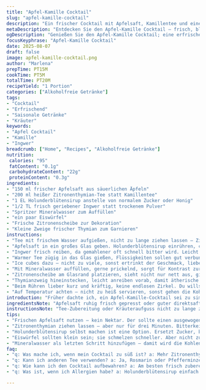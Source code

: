 ```yaml
---
title: "Apfel-Kamille Cocktail"
slug: "apfel-kamille-cocktail"
description: "Ein frischer Cocktail mit Apfelsaft, Kamillentee und einem Hauch von Ingwer. Verfeinert mit Holunderblütensirup statt Zucker, um eine blumige Süße und mehr Komplexität zu erreichen. Die Kamille wird mit Zitronenthymian ersetzt, um mehr Frische zu bringen und typische Kamillen-Bitterkeit abzuschwächen. Serviert mit einem Spritzer Mineralwasser für leichte Spritzigkeit und Stil. Für Vegetarier und Allergiker geeignet, da keine tierischen oder glutenhaltigen Produkte verwendet werden."
metaDescription: "Entdecken Sie den Apfel-Kamille Cocktail – frisch, blumig, mit Ingwer und prickelndem Wasser; die perfekte Balance aus Säure und Süße."
ogDescription: "Genießen Sie den Apfel-Kamille Cocktail; eine erfrischende Mischung aus Apfelsaft, Zitronenthymian und Holunderblütensirup, ideal für den Sommer."
focusKeyphrase: "Apfel-Kamille Cocktail"
date: 2025-08-07
draft: false
image: apfel-kamille-cocktail.png
author: "Marlena"
prepTime: PT15M
cookTime: PT5M
totalTime: PT20M
recipeYield: "1 Portion"
categories: ["Alkoholfreie Getränke"]
tags:
- "Cocktail"
- "Erfrischend"
- "Saisonale Getränke"
- "Kräuter"
keywords:
- "Apfel Cocktail"
- "Kamille"
- "Ingwer"
breadcrumb: ["Home", "Recipes", "Alkoholfreie Getränke"]
nutrition: 
 calories: "95"
 fatContent: "0.1g"
 carbohydrateContent: "22g"
 proteinContent: "0.3g"
ingredients:
- "150 ml frischer Apfelsaft aus säuerlichen Äpfeln"
- "200 ml heißer Zitronenthymian-Tee statt Kamillentee"
- "1 EL Holunderblütensirup anstelle von normalem Zucker oder Honig"
- "1/2 TL frisch geriebener Ingwer statt trockenem Pulver"
- "Spritzer Mineralwasser zum Auffüllen"
- "ein paar Eiswürfel"
- "Frische Zitronenscheibe zur Dekoration"
- "Kleine Zweige frischer Thymian zum Garnieren"
instructions:
- "Tee mit frischem Wasser aufgießen, nicht zu lange ziehen lassen – Zitronenthymian wird bitter nach 4–5 Minuten, am besten 3 Minuten ziehen und dann herausnehmen."
- "Apfelsaft in ein großes Glas geben. Holunderblütensirup einrühren, cremig, nicht klumpig, ruhig langsam rühren, um Luft einzuarbeiten, macht später die Textur interessanter."
- "Ingwer frisch reiben, da gemahlener oft schnell bitter wird. Leicht unter den Apfelsaft mischen – bringt Wärme und Schärfe, die wie ein Kurzhauch von Herbst wirkt."
- "Warmer Tee zügig in das Glas gießen, Flüssigkeiten sollen gut verbunden sein, aber nicht vermatscht wie ein Einheitsbrei."
- "Ice cubes dazu – nicht zu viele, sonst ertrinkt der Geschmack, lieber wenige, die nicht sofort komplett schmelzen und verwässern."
- "Mit Mineralwasser auffüllen, gerne prickelnd, sorgt für Kontrast zur Süße, macht den Cocktail lebendig und frisch."
- "Zitronenscheibe am Glasrand platzieren, sieht nicht nur nett aus, gibt bei jeder Nase einen Hauch Zitrus, das den Apfel lebendiger macht."
- "Thymianzweig hineinstecken, leicht anreiben vorab, damit ätherische Öle freigesetzt werden. Aromatische Kräuter sind das Geheimnis, nicht nur Deko."
- "Beim Rühren lieber kurz und kräftig, keine endlosen Zirkel. Du willst Mischung, nicht Schaumbad."
- "Auf Temperatur achten – nicht zu heiß servieren, sonst gehen die Kohlensäureblasen verloren. Lauwarm ist auch nicht gut. Immer Fingerprobe außen – Glas darf nicht schweißnass von innen sein."
introduction: "Früher dachte ich, ein Apfel-Kamille-Cocktail sei zu simpel, um was Besonderes zu bieten. Doch mit ein paar kleinen Änderungen schafft man Tiefe und Spannung. Kamille kann langweilig oder leider oft muffig schmecken – Zitronenthymian hat diesen leichten, würzigen Kick, der passt und nicht verdrängt. Apfelsaft sollte säuerlich sein, sonst wird die Süße zu penetrant. Holunderblütensirup ersetzt Zucker für ein blumiges Aroma; die Textur wird weicher. Ingwer frisch rein gerieben gibt Wärme, die man spürt, aber die keine Schärfe beißt. Das Ganze mit etwas Sprudelwasser aufgelockert – für leichte Spannung. Nicht zu kalt servieren, sonst fällt der Geschmack flach. Jeder Löffel Eis muss bedacht gesetzt werden. Dafür gibt’s immer eine frische Zitronenscheibe und einen Zweig Thymian, der schon beim ersten Schnuppern Appetit macht. Die Balance aus Säure, Süße, Würze und Frische – das macht den Reiz aus. Kein Zuckerklon. Keine Lieblichkeit. Eher ein Komplott von Aromen, das die Sinne anknipst."
ingredientsNote: "Apfelsaft ruhig frisch gepresst oder guter direktsaft, kein süßer Nektar. Falls nicht vorhanden: Weißer Traubensaft funktioniert, aber weniger Säure. Holunderblütensirup kannst du schnell selber ansetzen, Sirup doubelt Aroma, Zucker nicht. Für Tee: Zitronenthymian ist Ersatz für Kamille, der Bitterkeit mildert. Andere Kräuter wie Melisse passen auch, aber kräftiger Geschmack von Thymian funktioniert besser im Cocktail. Ingwer frisch – ungesüßt, seehr vorsichtig dosieren, sonst zerrt er. Pulver kann bitter und schnell alt im Geschmack sein. Mineralwasser am besten prickelnd, still geht aber auch, macht’s schwerer. Eiswürfel kleiner schneiden – schmelzen schneller, aber kühlen schneller, gut für diesen Mix. Zitronenscheiben frisch, vor Verwendung in heißem Wasser gewaschen, sonst unangenehme Bitterstoffe. Thymian frisch, niemals trocken verwenden, Auswahl von Kräutern mit ätherischen Ölen wirkt intensiver. Aufpassen bei Allergien oder Unverträglichkeiten gegenüber Holunder oder Zitrus."
instructionsNote: "Tee-Zubereitung oder Kräuteraufguss nicht zu lange ziehen lassen, sonst wird bitter. Timing ist hier wichtiger als Minuten. Lieber kontrollieren mit Nase und Geschmack. Apfelsaft mit Sirup langsam mischen, nicht schütteln, so vermischt sich das Aroma sanft. Ingwer reiben, auf Finger achten – der brennt zwei Tage später noch. Zügig den warmen Tee darüber geben, damit die Temperatur nicht ins Eiswasser kippt. Eis nicht zu grob, sonst zertrümmert man Trinkgefühl. Mineralwasser zuletzt, wird sonst schaumig und läuft weg. Rühren vorsichtig, damit Kohlensäure nicht verschwindet, sondern erhalten bleibt. Glasrand vor Garnierung mit Zitronenscheibe leicht anfeuchten, so bleibt der Thymian besser haften. Am besten mit kleinen Flammen-Ingwer oder frisch geernteten Kräutern arbeiten; Trockenkräuter bieten kaum Aroma. Immer auf Optik achten – grüner Thymian hebt die Farben hervor. Probieren zwischendurch, Geschmack darf variieren, nie klebrig süß oder zu lasch. Manchmal reicht auch ein Schluck mehr Wasser, wenn Sirup zu konzentriert ist."
tips:
- "Frischen Apfelsaft nutzen – kein Nektar. Der sollte einen ausgewogenen Säuregehalt haben. Zu süß funktioniert nicht."
- "Zitronenthymian ziehen lassen – aber nur für drei Minuten. Bitterkeit vermeiden. Immer auf den Geschmack achten."
- "Holunderblütensirup selbst machen ist eine Option. Ersetzt Zucker, bringt ein blumiges Aroma. Mehr Tiefe ohne den Kram."
- "Eiswürfel sollten klein sein; sie schmelzen schneller. Aber nicht zu viele. Einheitlichkeit im Verhältnis ist entscheidend."
- "Mineralwasser als letzten Schritt hinzufügen – damit wird die Kohlensäure erhalten. Prickelnd ist ein Muss für Lebendigkeit."
faq:
- "q: Was mache ich, wenn mein Cocktail zu süß ist? a: Mehr Zitronenthymian-Tee oder Mineralwasser. Das reduziert den Zuckergeschmack."
- "q: Kann ich anderen Tee verwenden? a: Ja, Rosmarin oder Pfefferminze sind gute Alternativen; sie bringen frische Aromen. Aber Vorsicht – not zu dominant."
- "q: Wie kann ich den Cocktail aufbewahren? a: Am besten frisch zubereiten. Im Kühlschrank hält die Mischung nicht gut. Aromen ändern sich."
- "q: Was ist, wenn ich Allergien habe? a: Holunderblütensirup einfach weglassen. Alternativen wären Agavendicksaft oder Honig, aber geschmacklich verschieden."

---
```

